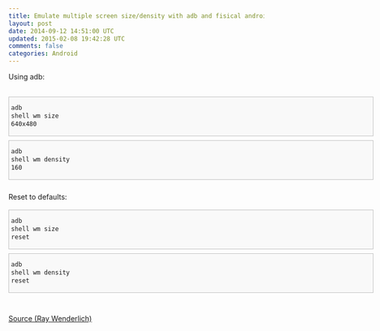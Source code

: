```yaml
---
title: Emulate multiple screen size/density with adb and fisical android device
layout: post
date: 2014-09-12 14:51:00 UTC
updated: 2015-02-08 19:42:28 UTC
comments: false
categories: Android
---
```

Using adb:<br /><div><br /></div><div><div class="wp_codebox" style="background-color: #f9f9f9; border: 1px solid silver; color: #110000; font-family: 'Open Sans', sans-serif; font-size: 16px; line-height: 25.8799991607666px; margin: 0px 0px 0.5em; outline: 0px; overflow: auto; padding: 0px; vertical-align: baseline; width: 716.760437011719px;"><table style="border-collapse: collapse; border-spacing: 0px; border: none; font-family: inherit; font-size: 16px; font-style: inherit; font-weight: inherit; margin: 0px !important; outline: 0px; padding: 0px; vertical-align: baseline; width: 716.666687011719px;"><tbody style="border: 0px; font-family: inherit; font-style: inherit; font-weight: inherit; margin: 0px; outline: 0px; padding: 0px; vertical-align: baseline;"><tr id="p561073" style="border: 0px; font-family: inherit; font-style: inherit; font-weight: inherit; margin: 0px; outline: 0px; padding: 0px; vertical-align: baseline;"><td class="code" id="p56107code3" style="border: 0px; font-family: inherit; font-style: inherit; margin: 0px; outline: 0px; padding: 2px 4px; vertical-align: top;"><pre class="shell" style="background: none; border: none; clear: none; float: none; font-size: 12px; font-style: inherit; font-weight: inherit; line-height: 1.333; outline: 0px; overflow: visible; padding: 0px; vertical-align: baseline; white-space: pre-wrap; width: auto; word-wrap: break-word;">adb shell wm size 640x480</pre></td></tr></tbody></table></div><div class="wp_codebox" style="background-color: #f9f9f9; border: 1px solid silver; color: #110000; font-family: 'Open Sans', sans-serif; font-size: 16px; line-height: 25.8799991607666px; margin: 0px 0px 0.5em; outline: 0px; overflow: auto; padding: 0px; vertical-align: baseline; width: 716.760437011719px;"><table style="border-collapse: collapse; border-spacing: 0px; border: none; font-family: inherit; font-size: 16px; font-style: inherit; font-weight: inherit; margin: 0px !important; outline: 0px; padding: 0px; vertical-align: baseline; width: 716.666687011719px;"><tbody style="border: 0px; font-family: inherit; font-style: inherit; font-weight: inherit; margin: 0px; outline: 0px; padding: 0px; vertical-align: baseline;"><tr id="p561074" style="border: 0px; font-family: inherit; font-style: inherit; font-weight: inherit; margin: 0px; outline: 0px; padding: 0px; vertical-align: baseline;"><td class="code" id="p56107code4" style="border: 0px; font-family: inherit; font-style: inherit; margin: 0px; outline: 0px; padding: 2px 4px; vertical-align: top;"><pre class="shell" style="background: none; border: none; clear: none; float: none; font-size: 12px; font-style: inherit; font-weight: inherit; line-height: 1.333; outline: 0px; overflow: visible; padding: 0px; vertical-align: baseline; white-space: pre-wrap; width: auto; word-wrap: break-word;">adb shell wm density 160</pre></td></tr></tbody></table></div></div><div><br /></div><div>Reset to defaults:</div><div><br /></div><div><div class="wp_codebox" style="background-color: #f9f9f9; border: 1px solid silver; color: #110000; font-family: 'Open Sans', sans-serif; font-size: 16px; line-height: 25.8799991607666px; margin: 0px 0px 0.5em; outline: 0px; overflow: auto; padding: 0px; vertical-align: baseline; width: 716.760437011719px;"><table style="border-collapse: collapse; border-spacing: 0px; border: none; font-family: inherit; font-size: 16px; font-style: inherit; font-weight: inherit; margin: 0px !important; outline: 0px; padding: 0px; vertical-align: baseline; width: 716.666687011719px;"><tbody style="border: 0px; font-family: inherit; font-style: inherit; font-weight: inherit; margin: 0px; outline: 0px; padding: 0px; vertical-align: baseline;"><tr id="p561075" style="border: 0px; font-family: inherit; font-style: inherit; font-weight: inherit; margin: 0px; outline: 0px; padding: 0px; vertical-align: baseline;"><td class="code" id="p56107code5" style="border: 0px; font-family: inherit; font-style: inherit; margin: 0px; outline: 0px; padding: 2px 4px; vertical-align: top;"><pre class="shell" style="background: none; border: none; clear: none; float: none; font-size: 12px; font-style: inherit; font-weight: inherit; line-height: 1.333; outline: 0px; overflow: visible; padding: 0px; vertical-align: baseline; white-space: pre-wrap; width: auto; word-wrap: break-word;">adb shell wm size reset</pre></td></tr></tbody></table></div><div class="wp_codebox" style="background-color: #f9f9f9; border: 1px solid silver; color: #110000; font-family: 'Open Sans', sans-serif; font-size: 16px; line-height: 25.8799991607666px; margin: 0px 0px 0.5em; outline: 0px; overflow: auto; padding: 0px; vertical-align: baseline; width: 716.760437011719px;"><table style="border-collapse: collapse; border-spacing: 0px; border: none; font-family: inherit; font-size: 16px; font-style: inherit; font-weight: inherit; margin: 0px !important; outline: 0px; padding: 0px; vertical-align: baseline; width: 716.666687011719px;"><tbody style="border: 0px; font-family: inherit; font-style: inherit; font-weight: inherit; margin: 0px; outline: 0px; padding: 0px; vertical-align: baseline;"><tr id="p561076" style="border: 0px; font-family: inherit; font-style: inherit; font-weight: inherit; margin: 0px; outline: 0px; padding: 0px; vertical-align: baseline;"><td class="code" id="p56107code6" style="border: 0px; font-family: inherit; font-style: inherit; margin: 0px; outline: 0px; padding: 2px 4px; vertical-align: top;"><pre class="shell" style="background: none; border: none; clear: none; float: none; font-size: 12px; font-style: inherit; font-weight: inherit; line-height: 1.333; outline: 0px; overflow: visible; padding: 0px; vertical-align: baseline; white-space: pre-wrap; width: auto; word-wrap: break-word;">adb shell wm density reset</pre></td></tr></tbody></table></div></div><div><br /></div><div><br /></div><div><a href="http://www.raywenderlich.com/56107/make-first-android-app-part-1">Source (Ray Wenderlich)</a></div>